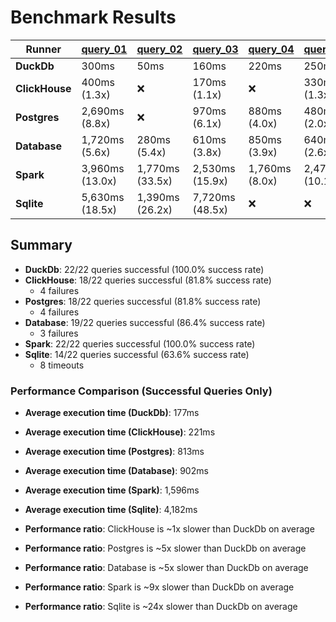 # Benchmark Results

| Runner | [query_01](Queries/query_01.sql) | [query_02](Queries/query_02.sql) | [query_03](Queries/query_03.sql) | [query_04](Queries/query_04.sql) | [query_05](Queries/query_05.sql) | [query_06](Queries/query_06.sql) | [query_07](Queries/query_07.sql) | [query_08](Queries/query_08.sql) | [query_09](Queries/query_09.sql) | [query_10](Queries/query_10.sql) | [query_11](Queries/query_11.sql) | [query_12](Queries/query_12.sql) | [query_13](Queries/query_13.sql) | [query_14](Queries/query_14.sql) | [query_15](Queries/query_15.sql) | [query_16](Queries/query_16.sql) | [query_17](Queries/query_17.sql) | [query_18](Queries/query_18.sql) | [query_19](Queries/query_19.sql) | [query_20](Queries/query_20.sql) | [query_21](Queries/query_21.sql) | [query_22](Queries/query_22.sql) |
|--------|------------|------------|------------|------------|------------|------------|------------|------------|------------|------------|------------|------------|------------|------------|------------|------------|------------|------------|------------|------------|------------|------------|
| **DuckDb** | 300ms | 50ms | 160ms | 220ms | 250ms | 20ms | 100ms | 310ms | 360ms | 170ms | 40ms | 60ms | 210ms | 10ms | 10ms | 30ms | 260ms | 370ms | 270ms | 50ms | 610ms | 40ms |
| **ClickHouse** | 400ms (1.3x) | ❌ | 170ms (1.1x) | ❌ | 330ms (1.3x) | 40ms (1.8x) | 130ms (1.4x) | 430ms (1.4x) | 520ms (1.4x) | 270ms (1.6x) | 60ms (1.4x) | 100ms (1.7x) | 160ms (1.3x) | 20ms (1.5x) | 30ms (3.1x) | 40ms (1.2x) | 350ms (1.3x) | 330ms (1.1x) | 540ms (2.0x) | 60ms (1.2x) | ❌ | ❌ |
| **Postgres** | 2,690ms (8.8x) | ❌ | 970ms (6.1x) | 880ms (4.0x) | 480ms (2.0x) | 430ms (21.4x) | 570ms (6.0x) | 490ms (1.6x) | 1,260ms (3.5x) | 670ms (3.9x) | 100ms (2.6x) | 680ms (11.0x) | 580ms (2.8x) | 420ms (29.8x) | 400ms (39.9x) | 180ms (6.1x) | ❌ | 3,050ms (8.2x) | 600ms (2.2x) | ❌ | ❌ | 200ms (5.4x) |
| **Database** | 1,720ms (5.6x) | 280ms (5.4x) | 610ms (3.8x) | 850ms (3.9x) | 640ms (2.6x) | 100ms (5.2x) | 330ms (3.5x) | 680ms (2.2x) | 2,330ms (6.4x) | 490ms (2.9x) | 100ms (2.4x) | 400ms (6.5x) | 4,320ms (20.6x) | 110ms (7.6x) | 180ms (17.5x) | 190ms (6.6x) | 770ms (3.0x) | 2,310ms (6.2x) | 750ms (2.8x) | ❌ | ❌ | ❌ |
| **Spark** | 3,960ms (13.0x) | 1,770ms (33.5x) | 2,530ms (15.9x) | 1,760ms (8.0x) | 2,470ms (10.1x) | 120ms (6.2x) | 1,760ms (18.5x) | 980ms (3.1x) | 2,200ms (6.1x) | 1,470ms (8.5x) | 360ms (9.2x) | 610ms (9.8x) | 1,430ms (6.8x) | 150ms (10.9x) | 360ms (36.4x) | 490ms (17.0x) | 1,890ms (7.3x) | 4,330ms (11.7x) | 600ms (2.3x) | 410ms (8.0x) | 5,010ms (8.2x) | 440ms (11.6x) |
| **Sqlite** | 5,630ms (18.5x) | 1,390ms (26.2x) | 7,720ms (48.5x) | ❌ | ❌ | 790ms (39.5x) | 3,080ms (32.5x) | 14,240ms (45.3x) | 17,480ms (48.0x) | 970ms (5.7x) | 1,160ms (29.7x) | 760ms (12.2x) | 4,290ms (20.4x) | 420ms (29.9x) | 390ms (39.2x) | 240ms (8.2x) | ❌ | ❌ | ❌ | ❌ | ❌ | ❌ |

## Summary

- **DuckDb**: 22/22 queries successful (100.0% success rate)
- **ClickHouse**: 18/22 queries successful (81.8% success rate)
  - 4 failures
- **Postgres**: 18/22 queries successful (81.8% success rate)
  - 4 failures
- **Database**: 19/22 queries successful (86.4% success rate)
  - 3 failures
- **Spark**: 22/22 queries successful (100.0% success rate)
- **Sqlite**: 14/22 queries successful (63.6% success rate)
  - 8 timeouts

### Performance Comparison (Successful Queries Only)
- **Average execution time (DuckDb)**: 177ms
- **Average execution time (ClickHouse)**: 221ms
- **Average execution time (Postgres)**: 813ms
- **Average execution time (Database)**: 902ms
- **Average execution time (Spark)**: 1,596ms
- **Average execution time (Sqlite)**: 4,182ms

- **Performance ratio**: ClickHouse is ~1x slower than DuckDb on average
- **Performance ratio**: Postgres is ~5x slower than DuckDb on average
- **Performance ratio**: Database is ~5x slower than DuckDb on average
- **Performance ratio**: Spark is ~9x slower than DuckDb on average
- **Performance ratio**: Sqlite is ~24x slower than DuckDb on average
